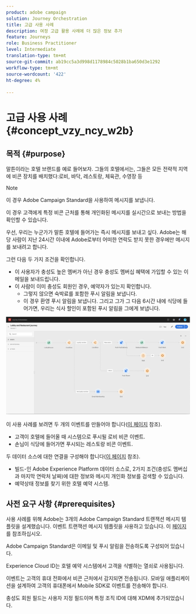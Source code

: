 ```yaml
---
product: adobe campaign
solution: Journey Orchestration
title: 고급 사용 사례
description: 여정 고급 활용 사례에 더 많은 정보 추가
feature: Journeys
role: Business Practitioner
level: Intermediate
translation-type: tm+mt
source-git-commit: ab19cc5a3d998d1178984c5028b1ba650d3e1292
workflow-type: tm+mt
source-wordcount: '422'
ht-degree: 4%

---
```



# 고급 사용 사례{#concept_vzy_ncy_w2b}

## 목적 {#purpose}

말튼이라는 호텔 브랜드를 예로 들어보자. 그들의 호텔에서는, 그들은 모든 전략적 지역에 비콘 장치를 배치했다:로비, 바닥, 레스토랑, 체육관, 수영장 등

>[!NOTE]
>
>이 경우 Adobe Campaign Standard을 사용하여 메시지를 보냅니다.

이 경우 고객에게 특정 비콘 근처를 통해 개인화된 메시지를 실시간으로 보내는 방법을 확인할 수 있습니다.

우선, 우리는 누군가가 말튼 호텔에 들어가는 즉시 메시지를 보내고 싶다. Adobe는 해당 사람이 지난 24시간 이내에 Adobe로부터 어떠한 연락도 받지 못한 경우에만 메시지를 보내려고 합니다.

그런 다음 두 가지 조건을 확인합니다.

* 이 사용자가 충성도 높은 멤버가 아닌 경우 충성도 멤버십 혜택에 가입할 수 있는 이메일을 보내드립니다.
* 이 사람이 이미 충성도 회원인 경우, 예약자가 있는지 확인합니다.
   * 그렇지 않으면 숙박료를 포함한 푸시 알림을 보냅니다.
   * 이 경우 환영 푸시 알림을 보냅니다. 그리고 그가 그 다음 6시간 내에 식당에 들어가면, 우리는 식사 할인이 포함된 푸시 알림을 그에게 보냅니다.

![](../assets/journeyuc2_29.png)

이 사용 사례를 보려면 두 개의 이벤트를 만들어야 합니다([이 페이지](../usecase/configuring-the-events.md) 참조).

* 고객이 호텔에 들어올 때 시스템으로 푸시될 로비 비콘 이벤트.
* 손님이 식당에 들어가면 푸시되는 레스토랑 비콘 이벤트.

두 데이터 소스에 대한 연결을 구성해야 합니다([이 페이지](../usecase/configuring-the-data-sources.md) 참조).

* 빌드-인 Adobe Experience Platform 데이터 소스로, 2가지 조건(충성도 멤버십과 마지막 연락처 날짜)에 대한 정보와 메시지 개인화 정보를 검색할 수 있습니다.
* 예약상태 정보를 찾기 위한 호텔 예약 시스템.

## 사전 요구 사항 {#prerequisites}

사용 사례를 위해 Adobe는 3개의 Adobe Campaign Standard 트랜잭션 메시지 템플릿을 설계했습니다. 이벤트 트랜잭션 메시지 템플릿을 사용하고 있습니다. 이 [페이지](https://docs.adobe.com/content/help/ko-KR/campaign-standard/using/communication-channels/transactional-messaging/about-transactional-messaging.html)를 참조하십시오.

Adobe Campaign Standard은 이메일 및 푸시 알림을 전송하도록 구성되어 있습니다.

Experience Cloud ID는 호텔 예약 시스템에서 고객을 식별하는 열쇠로 사용됩니다.

이벤트는 고객의 휴대 전화에서 비콘 근처에서 감지되면 전송됩니다. 모바일 애플리케이션을 설계하여 고객의 휴대폰에서 Mobile SDK로 이벤트를 전송해야 합니다.

충성도 회원 필드는 사용자 지정 필드이며 특정 조직 ID에 대해 XDM에 추가되었습니다.
